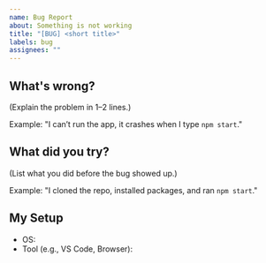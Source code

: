 ```yaml
---
name: Bug Report
about: Something is not working
title: "[BUG] <short title>"
labels: bug
assignees: ""
---
```


## What's wrong?
(Explain the problem in 1–2 lines.)

Example: "I can’t run the app, it crashes when I type `npm start`."

## What did you try?
(List what you did before the bug showed up.)

Example: "I cloned the repo, installed packages, and ran `npm start`."


## My Setup
- OS:  
- Tool (e.g., VS Code, Browser):  
